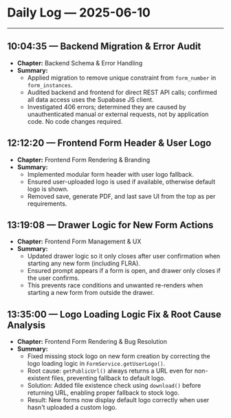 # Daily Log — 2025-06-10

---

## 10:04:35 — Backend Migration & Error Audit

- **Chapter:** Backend Schema & Error Handling
- **Summary:**
  - Applied migration to remove unique constraint from `form_number` in `form_instances`.
  - Audited backend and frontend for direct REST API calls; confirmed all data access uses the Supabase JS client.
  - Investigated 406 errors; determined they are caused by unauthenticated manual or external requests, not by application code. No code changes required.

## 12:12:20 — Frontend Form Header & User Logo

- **Chapter:** Frontend Form Rendering & Branding
- **Summary:**
  - Implemented modular form header with user logo fallback.
  - Ensured user-uploaded logo is used if available, otherwise default logo is shown.
  - Removed save, generate PDF, and last save UI from the top as per requirements.

## 13:19:08 — Drawer Logic for New Form Actions

- **Chapter:** Frontend Form Management & UX
- **Summary:**
  - Updated drawer logic so it only closes after user confirmation when starting any new form (including FLRA).
  - Ensured prompt appears if a form is open, and drawer only closes if the user confirms.
  - This prevents race conditions and unwanted re-renders when starting a new form from outside the drawer.

## 13:35:00 — Logo Loading Logic Fix & Root Cause Analysis

- **Chapter:** Frontend Form Rendering & Bug Resolution
- **Summary:**
  - Fixed missing stock logo on new form creation by correcting the logo loading logic in `FormService.getUserLogo()`.
  - Root cause: `getPublicUrl()` always returns a URL even for non-existent files, preventing fallback to default logo.
  - Solution: Added file existence check using `download()` before returning URL, enabling proper fallback to stock logo.
  - Result: New forms now display default logo correctly when user hasn't uploaded a custom logo.
